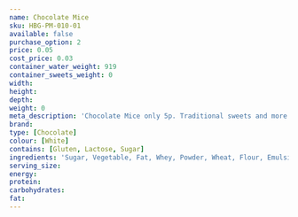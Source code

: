 ```yaml
---
name: Chocolate Mice
sku: HBG-PM-010-01
available: false
purchase_option: 2
price: 0.05
cost_price: 0.03
container_water_weight: 919
container_sweets_weight: 0
width: 
height: 
depth: 
weight: 0
meta_description: 'Chocolate Mice only 5p. Traditional sweets and more at Humbugs Confectionery Store. Specialists in satisfying your sweet tooth!'
brand: 
type: [Chocolate]
colour: [White]
contains: [Gluten, Lactose, Sugar]
ingredients: 'Sugar, Vegetable, Fat, Whey, Powder, Wheat, Flour, Emulsifier, Soya, Lecithin, Flavourings'
serving_size: 
energy: 
protein: 
carbohydrates: 
fat: 
---
```

